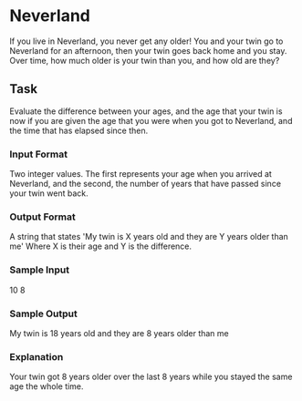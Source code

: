 <h1>Neverland</h1>
If you live in Neverland, you never get any older! You and your twin go to Neverland for an afternoon, then your twin goes back home and you stay. Over time, how much older is your twin than you, and how old are they?

<h2>Task</h2>
Evaluate the difference between your ages, and the age that your twin is now if you are given the age that you were when you got to Neverland, and the time that has elapsed since then.
<h3>Input Format</h3>
Two integer values. The first represents your age when you arrived at Neverland, and the second, the number of years that have passed since your twin went back.
<h3>Output Format</h3>
A string that states 'My twin is X years old and they are Y years older than me' Where X is their age and Y is the difference.
<h3>Sample Input</h3>
10
8
<h3>Sample Output</h3>
My twin is 18 years old and they are 8 years older than me
<h3>Explanation</h3>
Your twin got 8 years older over the last 8 years while you stayed the same age the whole time.

